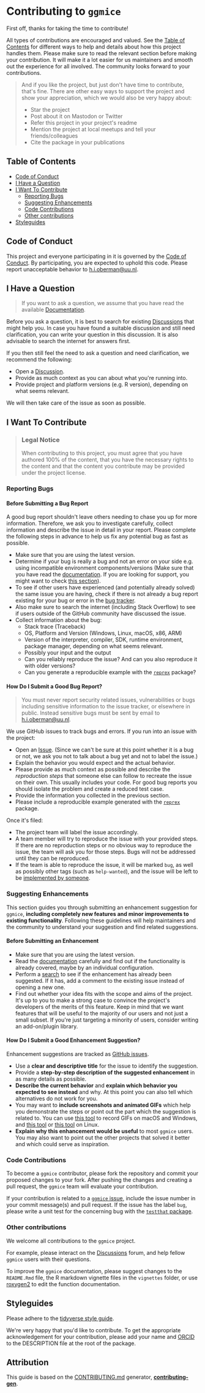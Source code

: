 <!-- omit in toc -->
# Contributing to `ggmice`

First off, thanks for taking the time to contribute!

All types of contributions are encouraged and valued. See the [Table of Contents](#table-of-contents) for different ways to help and details about how this project handles them. Please make sure to read the relevant section before making your contribution. It will make it a lot easier for us maintainers and smooth out the experience for all involved. The community looks forward to your contributions.

> And if you like the project, but just don't have time to contribute, that's fine. There are other easy ways to support the project and show your appreciation, which we would also be very happy about:
> - Star the project
> - Post about it on Mastodon or Twitter
> - Refer this project in your project's readme
> - Mention the project at local meetups and tell your friends/colleagues
> - Cite the package in your publications

<!-- omit in toc -->
## Table of Contents

- [Code of Conduct](#code-of-conduct)
- [I Have a Question](#i-have-a-question)
- [I Want To Contribute](#i-want-to-contribute)
  - [Reporting Bugs](#reporting-bugs)
  - [Suggesting Enhancements](#suggesting-enhancements)
  - [Code Contributions](#code-contributions)
  - [Other contributions](#other-contributions)
- [Styleguides](#styleguides)


## Code of Conduct

This project and everyone participating in it is governed by the
[Code of Conduct](https://github.com/amices/ggmice/blob/main/CODE_OF_CONDUCT.md).
By participating, you are expected to uphold this code. Please report unacceptable behavior
to <h.i.oberman@uu.nl>.


## I Have a Question

> If you want to ask a question, we assume that you have read the available [Documentation](https://amices.org/ggmice/).

Before you ask a question, it is best to search for existing [Discussions](https://github.com/amices/ggmice/discussions) that might help you. In case you have found a suitable discussion and still need clarification, you can write your question in this discussion. It is also advisable to search the internet for answers first.

If you then still feel the need to ask a question and need clarification, we recommend the following:

- Open a [Discussion](https://github.com/amices/ggmice/discussions/new).
- Provide as much context as you can about what you're running into.
- Provide project and platform versions (e.g. R version), depending on what seems relevant.

We will then take care of the issue as soon as possible.

<!--
You might want to create a separate issue tag for questions and include it in this description. People should then tag their issues accordingly.

Depending on how large the project is, you may want to outsource the questioning, e.g. to Stack Overflow or Gitter. You may add additional contact and information possibilities:
- IRC
- Slack
- Gitter
- Stack Overflow tag
- Blog
- FAQ
- Roadmap
- E-Mail List
- Forum
-->

## I Want To Contribute

> ### Legal Notice <!-- omit in toc -->
> When contributing to this project, you must agree that you have authored 100% of the content, that you have the necessary rights to the content and that the content you contribute may be provided under the project license.

### Reporting Bugs

<!-- omit in toc -->
#### Before Submitting a Bug Report

A good bug report shouldn't leave others needing to chase you up for more information. Therefore, we ask you to investigate carefully, collect information and describe the issue in detail in your report. Please complete the following steps in advance to help us fix any potential bug as fast as possible.

- Make sure that you are using the latest version.
- Determine if your bug is really a bug and not an error on your side e.g. using incompatible environment components/versions (Make sure that you have read the [documentation](https://amices.org/ggmice/). If you are looking for support, you might want to check [this section](#i-have-a-question)).
- To see if other users have experienced (and potentially already solved) the same issue you are having, check if there is not already a bug report existing for your bug or error in the [bug tracker](https://github.com/amices/ggmice/issues?q=label%3Abug).
- Also make sure to search the internet (including Stack Overflow) to see if users outside of the GitHub community have discussed the issue.
- Collect information about the bug:
  - Stack trace (Traceback)
  - OS, Platform and Version (Windows, Linux, macOS, x86, ARM)
  - Version of the interpreter, compiler, SDK, runtime environment, package manager, depending on what seems relevant.
  - Possibly your input and the output
  - Can you reliably reproduce the issue? And can you also reproduce it with older versions?
  - Can you generate a reproducible example with the [`reprex`](https://reprex.tidyverse.org/) package?


<!-- omit in toc -->
#### How Do I Submit a Good Bug Report?

> You must never report security related issues, vulnerabilities or bugs including sensitive information to the issue tracker, or elsewhere in public. Instead sensitive bugs must be sent by email to <h.i.oberman@uu.nl>.
<!-- You may add a PGP key to allow the messages to be sent encrypted as well. -->

We use GitHub issues to track bugs and errors. If you run into an issue with the project:

- Open an [Issue](https://github.com/amices/ggmice/issues/new). (Since we can't be sure at this point whether it is a bug or not, we ask you not to talk about a bug yet and not to label the issue.)
- Explain the behavior you would expect and the actual behavior.
- Please provide as much context as possible and describe the *reproduction steps* that someone else can follow to recreate the issue on their own. This usually includes your code. For good bug reports you should isolate the problem and create a reduced test case.
- Provide the information you collected in the previous section.
- Please include a reproducible example generated with the [`reprex`](https://reprex.tidyverse.org/) package.

Once it's filed:

- The project team will label the issue accordingly.
- A team member will try to reproduce the issue with your provided steps. If there are no reproduction steps or no obvious way to reproduce the issue, the team will ask you for those steps. Bugs will not be addressed until they can be reproduced.
- If the team is able to reproduce the issue, it will be marked `bug`, as well as possibly other tags (such as `help-wanted`), and the issue will be left to be [implemented by someone](#your-first-code-contribution).

<!-- You might want to create an issue template for bugs and errors that can be used as a guide and that defines the structure of the information to be included. If you do so, reference it here in the description. -->


### Suggesting Enhancements

This section guides you through submitting an enhancement suggestion for `ggmice`, **including completely new features and minor improvements to existing functionality**. Following these guidelines will help maintainers and the community to understand your suggestion and find related suggestions.

<!-- omit in toc -->
#### Before Submitting an Enhancement

- Make sure that you are using the latest version.
- Read the [documentation](https://amices.org/ggmice/) carefully and find out if the functionality is already covered, maybe by an individual configuration.
- Perform a [search](https://github.com/amices/ggmice/issues) to see if the enhancement has already been suggested. If it has, add a comment to the existing issue instead of opening a new one.
- Find out whether your idea fits with the scope and aims of the project. It's up to you to make a strong case to convince the project's developers of the merits of this feature. Keep in mind that we want features that will be useful to the majority of our users and not just a small subset. If you're just targeting a minority of users, consider writing an add-on/plugin library.

<!-- omit in toc -->
#### How Do I Submit a Good Enhancement Suggestion?

Enhancement suggestions are tracked as [GitHub issues](https://github.com/amices/ggmice/issues).

- Use a **clear and descriptive title** for the issue to identify the suggestion.
- Provide a **step-by-step description of the suggested enhancement** in as many details as possible.
- **Describe the current behavior** and **explain which behavior you expected to see instead** and why. At this point you can also tell which alternatives do not work for you.
- You may want to **include screenshots and animated GIFs** which help you demonstrate the steps or point out the part which the suggestion is related to. You can use [this tool](https://www.cockos.com/licecap/) to record GIFs on macOS and Windows, and [this tool](https://github.com/colinkeenan/silentcast) or [this tool](https://github.com/GNOME/byzanz) on Linux. <!-- this should only be included if the project has a GUI -->
- **Explain why this enhancement would be useful** to most `ggmice` users. You may also want to point out the other projects that solved it better and which could serve as inspiration.

<!-- You might want to create an issue template for enhancement suggestions that can be used as a guide and that defines the structure of the information to be included. If you do so, reference it here in the description. -->

### Code Contributions

To become a `ggmice` contributor, please fork the repository and commit your proposed changes to your fork. After pushing the changes and creating a pull request, the `ggmice` team will evaluate your contribution.

If your contribution is related to a [`ggmice` issue](https://github.com/amices/ggmice/issues), include the issue number in your commit message(s) and pull request. If the issue has the label `bug`, please write a unit test for the concerning bug with the [`testthat` package](https://testthat.r-lib.org/).

<!-- TODO
include Setup of env, IDE and typical getting started instructions?

-->

### Other contributions
<!-- TODO
Updating, improving and correcting the documentation

-->
We welcome all contributions to the `ggmice` project. 

For example, please interact on the [Discussions](https://github.com/amices/ggmice/discussions) forum, and help fellow `ggmice` users with their questions.

To improve the `ggmice` documentation, please suggest changes to the `README.Rmd` file, the R markdown vignette files in the `vignettes` folder, or use [roxygen2](https://roxygen2.r-lib.org/) to edit the function documentation.


## Styleguides

Please adhere to the [tidyverse style guide](https://style.tidyverse.org/). 

We're very happy that you'd like to contribute. To get the appropriate acknowledgement for your contribution, please add your name and [ORCID](https://orcid.org/) to the DESCRIPTION file at the root of the package.


<!-- omit in toc -->
## Attribution

This guide is based on the [CONTRIBUTING.md](https://contributing.md/) generator, [**contributing-gen**](https://generator.contributing.md/).
